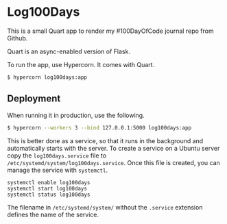 # Log100Days

This is a small Quart app to render my #100DayOfCode journal repo from Github.

Quart is an async-enabled version of Flask.

To run the app, use Hypercorn. It comes with Quart.
```bash
$ hypercorn log100days:app
```



## Deployment

When running it in production, use the following.
```bash
$ hypercorn --workers 3 --bind 127.0.0.1:5000 log100days:app
```

This is better done as a service, so that it runs in the background and automatically starts with the server.
To create a service on a Ubuntu server copy the `log100days.service` file to `/etc/systemd/system/log100days.service`.
Once this file is created, you can manage the service with `systemctl`.

```shell
systemctl enable log100days
systemctl start log100days
systemctl status log100days
```

The filename in `/etc/systemd/system/` without the `.service` extension defines the name of the service.